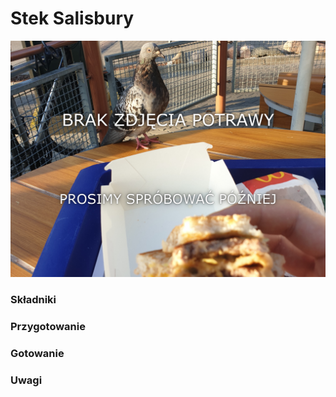 # Stek Salisbury

![Zdjęcie dania](../template.jpg)

### Składniki


### Przygotowanie


### Gotowanie


### Uwagi

